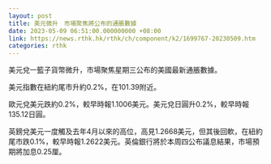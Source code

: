 ```yaml
---
layout: post
title: 美元微升　市場聚焦將公布的通脹數據
date: 2023-05-09 06:51:00.000000000 +08:00
link: https://news.rthk.hk/rthk/ch/component/k2/1699767-20230509.htm
categories: rthk
---
```


美元兌一籃子貨幣微升，市場聚焦星期三公布的美國最新通脹數據。

美元指數在紐約尾市升約0.2%，在101.39附近。

歐元兌美元跌約0.2%，較早時報1.1006美元。美元兌日圓升0.2%，較早時報135.12日圓。

英鎊兌美元一度觸及去年4月以來的高位，高見1.2668美元，但其後回軟，在紐約尾市跌0.1%，較早時報1.2622美元。英倫銀行將於本周四公布議息結果，市場預期將加息0.25厘。
